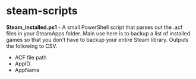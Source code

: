 # steam-scripts

<b>Steam_installed.ps1</b> - A small PowerShell script that parses out the .acf files in your SteamApps folder.  Main use here is to backup a list of installed games so that you don't have to backup your entire Steam library.  Outputs the following to CSV.
- ACF file path
- AppID
- AppName
